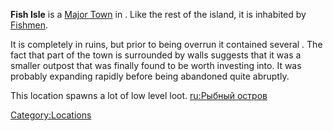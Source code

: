**Fish Isle** is a [Major Town](Major_Towns.md "wikilink") in [](Fishman_Island.md). Like the rest of the island, it is
inhabited by [Fishmen](02%20-%20Projects%20&%20Wikis/Kenshi/Kenshi%20Wiki/Kenshi%20Wiki%20Template/Fishmen.md "wikilink").

It is completely in ruins, but prior to being overrun it contained
several [](Medium_Building_Shells_(Tech).md). The fact that part
of the town is surrounded by walls suggests that it was a smaller
outpost that was finally found to be worth investing into. It was
probably expanding rapidly before being abandoned quite abruptly.

This location spawns a lot of low level loot. [ru:Рыбный
остров](ru:Рыбный_остров "wikilink")

[Category:Locations](Category:Locations "wikilink")